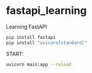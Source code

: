 # fastapi_learning
Learning FastAPI

```bash
pip install fastapi
pip install "uvicorn[standard]"
```

START:
```bash
uvicorn main:app --reload
```
